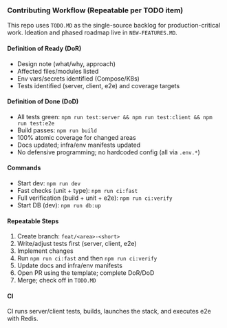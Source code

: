 ### Contributing Workflow (Repeatable per TODO item)

This repo uses `TODO.MD` as the single-source backlog for production-critical work. Ideation and phased roadmap live in `NEW-FEATURES.MD`.

#### Definition of Ready (DoR)
- Design note (what/why, approach)
- Affected files/modules listed
- Env vars/secrets identified (Compose/K8s)
- Tests identified (server, client, e2e) and coverage targets

#### Definition of Done (DoD)
- All tests green: `npm run test:server && npm run test:client && npm run test:e2e`
- Build passes: `npm run build`
- 100% atomic coverage for changed areas
- Docs updated; infra/env manifests updated
- No defensive programming; no hardcoded config (all via `.env.*`)

#### Commands
- Start dev: `npm run dev`
- Fast checks (unit + type): `npm run ci:fast`
- Full verification (build + unit + e2e): `npm run ci:verify`
- Start DB (dev): `npm run db:up`

#### Repeatable Steps
1. Create branch: `feat/<area>-<short>`
2. Write/adjust tests first (server, client, e2e)
3. Implement changes
4. Run `npm run ci:fast` and then `npm run ci:verify`
5. Update docs and infra/env manifests
6. Open PR using the template; complete DoR/DoD
7. Merge; check off in `TODO.MD`

#### CI
CI runs server/client tests, builds, launches the stack, and executes e2e with Redis.

